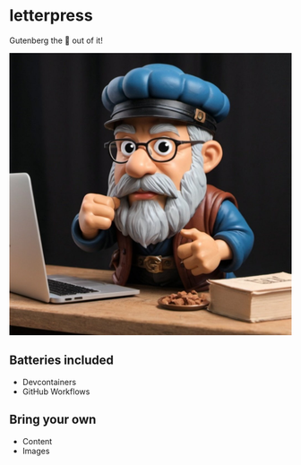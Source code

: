 # letterpress

Gutenberg the 💩 out of it!

<img src="figures/gutenberg.jpg" width=530>

## Batteries included

- Devcontainers
- GitHub Workflows

## Bring your own

- Content
- Images
